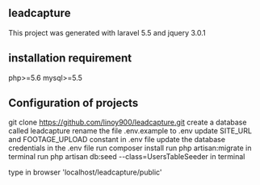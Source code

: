 ## leadcapture
This project was generated with laravel 5.5 and  jquery 3.0.1


## installation requirement
php>=5.6
mysql>=5.5

## Configuration of projects
git clone https://github.com/linoy900/leadcapture.git
create a database called leadcapture
rename the file .env.example to .env
update SITE_URL and FOOTAGE_UPLOAD constant in .env file
update the database credentials in the .env file
run composer install
run php artisan:migrate in terminal
run php artisan db:seed --class=UsersTableSeeder in terminal

type in browser 'localhost/leadcapture/public'


